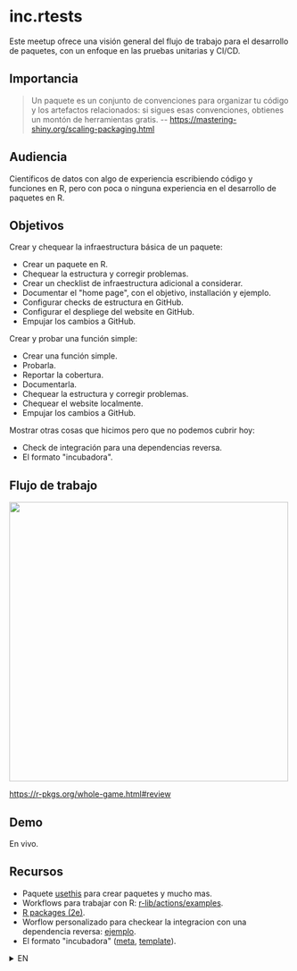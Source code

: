 # inc.rtests

Este meetup ofrece una visión general del flujo de trabajo para el desarrollo de paquetes, con un enfoque en las pruebas unitarias y CI/CD.

## Importancia

> Un paquete es un conjunto de convenciones para organizar tu código y los artefactos relacionados: si sigues esas convenciones, obtienes un montón de herramientas gratis.
> -- https://mastering-shiny.org/scaling-packaging.html

## Audiencia

Científicos de datos con algo de experiencia escribiendo código y funciones en R, pero con poca o ninguna experiencia en el desarrollo de paquetes en R.

## Objetivos

Crear y chequear la infraestructura básica de un paquete:

- Crear un paquete en R.
- Chequear la estructura y corregir problemas.
- Crear un checklist de infraestructura adicional a considerar.
- Documentar el "home page", con el objetivo, installación y ejemplo.
- Configurar checks de estructura en GitHub.
- Configurar el despliege del website en GitHub.
- Empujar los cambios a GitHub.

Crear y probar una función simple:

- Crear una función simple.
- Probarla.
- Reportar la cobertura.
- Documentarla.
- Chequear la estructura y corregir problemas.
- Chequear el website localmente.
- Empujar los cambios a GitHub.

Mostrar otras cosas que hicimos pero que no podemos cubrir hoy:

* Check de integración para una dependencias reversa.
* El formato "incubadora".

## Flujo de trabajo

<img src=https://github.com/user-attachments/assets/aabb5a62-7f4b-4767-b1d7-52130c395531 width=500>

https://r-pkgs.org/whole-game.html#review

## Demo

En vivo.

## Recursos

* Paquete [usethis](https://usethis.r-lib.org/reference/index.html) para crear paquetes y mucho mas.
* Workflows para trabajar con R: [r-lib/actions/examples](https://github.com/r-lib/actions/tree/v2/examples#example-workflows).
* [R packages (2e)](https://r-pkgs.org/).
* Worflow personalizado para checkear la integracion con una dependencia reversa: [ejemplo](https://github.com/ixpantia/tower/pull/14/files#diff-8fe6f19b5ce17649a885f3ad91e83f63c1ca2dc91dbcd00fa3bd7e242f80dda7).
* El formato "incubadora" ([meta](https://github.com/dsincubator/meta), [template](https://github.com/dsincubator/template)).



<details>
<summary>EN</summary>

# inc.rtests

This meetup provides an overview of the workflow for package development, focusing on unit testing and CI/CD.

## Importance

> A package is a set of conventions for organizing your code and related artifacts: if you follow these conventions, you get a bunch of tools for free.  
> -- https://mastering-shiny.org/scaling-packaging.html

## Audience

Data scientists with some experience writing code and functions in R but little to no experience in R package development.

## Objectives

Create and check the basic infrastructure of a package:

- Create a package in R.
- Check the structure and fix issues.
- Create a checklist of additional infrastructure to consider.
- Document the "home page" with the goal, installation instructions, and an example.
- Set up structure checks on GitHub.
- Configure website deployment on GitHub.
- Push changes to GitHub.

Create and test a simple function:

- Create a simple function.
- Test it.
- Report coverage.
- Document it.
- Check the structure and fix issues.
- Check the website locally.
- Push changes to GitHub.

Show other things we did but cannot cover today:

- Integration checks for a reverse dependency.
- The "incubator" format.

## Workflow

<img src=https://github.com/user-attachments/assets/aabb5a62-7f4b-4767-b1d7-52130c395531 width=500>

https://r-pkgs.org/whole-game.html#review

## Demo

Live.

## Resources

- The [usethis](https://usethis.r-lib.org/reference/index.html) package for creating packages and much more.
- Workflows for working with R: [r-lib/actions/examples](https://github.com/r-lib/actions/tree/v2/examples#example-workflows).
- [R Packages (2nd edition)](https://r-pkgs.org/).
- Custom workflow to check integration with a reverse dependency: [example](https://github.com/ixpantia/tower/pull/14/files#diff-8fe6f19b5ce17649a885f3ad91e83f63c1ca2dc91dbcd00fa3bd7e242f80dda7).
- The "incubator" format ([meta](https://github.com/dsincubator/meta), [template](https://github.com/dsincubator/template)).


</details>
